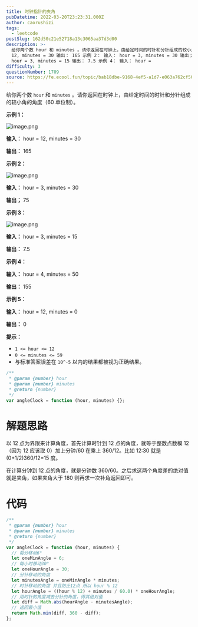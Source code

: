 ```yaml
---
title: 时钟指针的夹角
pubDatetime: 2022-03-20T23:23:31.000Z
author: caorushizi
tags:
  - leetcode
postSlug: 162d50c21e52718a13c3065aa37d3d00
description: >-
  给你两个数 hour 和 minutes 。请你返回在时钟上，由给定时间的时针和分针组成的较小角的角度（60 单位制）。 示例 1： 输入： hour =
  12, minutes = 30 输出： 165 示例 2： 输入： hour = 3, minutes = 30 输出； 75 示例 3： 输入：
  hour = 3, minutes = 15 输出： 7.5 示例 4： 输入： hour =
difficulty: 3
questionNumber: 1709
source: https://fe.ecool.fun/topic/bab18dbe-9168-4ef5-a1d7-e063a762cf50
---
```


给你两个数 `hour` 和 `minutes` 。请你返回在时钟上，由给定时间的时针和分针组成的较小角的角度（60 单位制）。

**示例 1：**

![image.png](https://pic.rmb.bdstatic.com/bjh/d0120f6dcc249b00a8a6c6cc5df878d0.png)

**输入：** hour = 12, minutes = 30

**输出：** 165

**示例 2：**

![image.png](https://pic.rmb.bdstatic.com/bjh/481eaa09c42b10bc5b16f608063d818c.png)

**输入：** hour = 3, minutes = 30

**输出；** 75

**示例 3：**

![image.png](https://pic.rmb.bdstatic.com/bjh/c12b35ca6dc6462b4460a8e7dbfdeae0.png)

**输入：** hour = 3, minutes = 15

**输出：** 7.5

**示例 4：**

**输入：** hour = 4, minutes = 50

**输出：** 155

**示例 5：**

**输入：** hour = 12, minutes = 0

**输出：** 0

**提示：**

- `1 <= hour <= 12`
- `0 <= minutes <= 59`
- 与标准答案误差在 `10^-5` 以内的结果都被视为正确结果。

```js
/**
 * @param {number} hour
 * @param {number} minutes
 * @return {number}
 */
var angleClock = function (hour, minutes) {};
```

# 解题思路

以 12 点为界限来计算角度，首先计算时针到 12 点的角度，就等于整数点数模 12（因为 12 应该取 0）加上分钟/60 在乘上 360/12。比如 12:30 就是(0+1/2)360/12=15 度。

在计算分钟到 12 点的角度，就是分钟数 360/60。之后求这两个角度差的绝对值就是夹角，如果夹角大于 180 则再求一次补角返回即可。

# 代码

```js
/**
 * @param {number} hour
 * @param {number} minutes
 * @return {number}
 */
var angleClock = function (hour, minutes) {
  // 每分移动6°
  let oneMinAngle = 6;
  // 每小时移动30°
  let oneHourAngle = 30;
  // 分针移动的角度
  let minutesAngle = oneMinAngle * minutes;
  // 时针移动的角度 并且防止12点 所以 hour % 12
  let hourAngle = ((hour % 12) + minutes / 60.0) * oneHourAngle;
  // 用时针的角度减去分针的角度，得其绝对值
  let diff = Math.abs(hourAngle - minutesAngle);
  // 返回最小值
  return Math.min(diff, 360 - diff);
};
```
